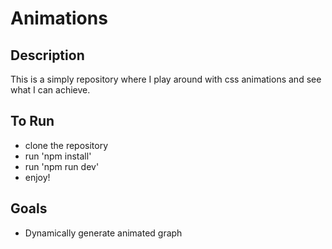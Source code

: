 # Animations

## Description
This is a simply repository where I play around with css animations and see what I can achieve.

## To Run
- clone the repository
- run 'npm install'
- run 'npm run dev'
- enjoy!

## Goals
- Dynamically generate animated graph